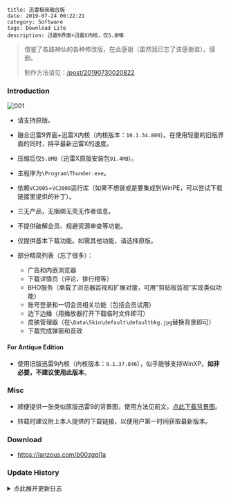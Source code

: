 ```
title: 迅雷极简融合版
date: 2019-07-24 00:22:21
category: Software
tags: Download Lite
description: 迅雷9界面+迅雷X内核，仅5.8MB
```

> 借鉴了各路神仙的各种修改版，在此感谢（虽然我已忘了该感谢谁）。侵删。
>
> 制作方法请见：<a data-sl href="/post/20190730020822">/post/20190730020822</a>

### Introduction

![001](/res/20190724-002221-001.png)

* 请支持原版。

* 融合迅雷9界面+迅雷X内核（内核版本：`10.1.34.800`）。在使用轻量的旧版界面的同时，持平最新迅雷X的速度。

* 压缩后仅`5.8MB`（迅雷X原版安装包`91.4MB`）。

* 主程序为`\Program\Thunder.exe`。

* 依赖`VC2005`+`VC2008`运行库（如果不想装或是要集成到WinPE，可以尝试下载链接里提供的补丁）。

* 三无产品，无捆绑无壳无作者信息。

* 不提供破解会员、规避资源审查等功能。

* 仅提供基本下载功能。如需其他功能，请选择原版。

* 部分精简列表（忘了很多）：
    * 广告和内嵌浏览器
    * 下载详情页（评论、排行榜等）
    * BHO服务（承载了浏览器监视和扩展对接，可用“剪贴板监视”实现类似功能）
    * 账号登录和一切会员相关功能（包括会员试用）
    * 边下边播（用播放器打开下载临时文件即可）
    * 皮肤管理器（在`\Data\Skin\default\defaultbkg.jpg`替换背景即可）
    * 下载完成弹窗和音效

#### For Antique Edition

* 使用旧版迅雷9内核（内核版本：`9.1.37.846`），似乎能够支持WinXP。**如非必要，不建议使用此版本**。

### Misc

* 顺便提供一张类似原版迅雷9的背景图，使用方法见前文。<a download="defaultbkg.jpg" href="data:image/jpeg;base64,iVBORw0KGgoAAAANSUhEUgAAAAEAAADICAIAAACmkByiAAAAOElEQVR4AWN8/eELEwMDA0n4P3ZxCsxhpI0b/qPpodAOTHdSaD7Fahmp55b/1HY7Iz49A5vmiMcAMxcUU0SJqrMAAAAASUVORK5CYII=">点此下载背景图</a>。
<!-- 没错，其实这是张PNG图片，照样好使，不是么？ -->

* 转载时建议附上本人提供的下载链接，以便用户第一时间获取最新版本。

### Download

* <https://lanzous.com/b00zgql1a>

### Update History

<details>
<summary>点此展开更新日志</summary>

#### 20200522

* 升级内核到`10.1.34.800`。

#### 20200516

* 减小体积。

* 修复：
    * 默认启用且无法禁用`.torrent`文件自动关联。
    * 主界面右下速度显示过于靠右（缺失会员加速提示所致）。

* 移除：
    * 老板键（可用其他老板键软件替代）。
    * 一些DLL的ASLR标记。

* 其他调整：
    * 设置页面无需最大化也能看到全部内容。
    * 将任务列表“没有正在下载任务”等提示文本统一改为“暂无下载任务”。
    * 悬浮窗贴图重绘。
    * 下载项“继续下载”按钮微调。
    * 保留`\Profiles\TaskDb.dat`（SQLite），在低配设备上大幅提升首次启动速度。
    * 程序目录结构更合理。
    * 更改一些默认设置。

* 这个版本可能不会发布，延期至迅雷X官方更新后同步更新内核。

#### 20200503

* 微调图标（边沿平滑，颜色减淡）。

* 升级内核到`10.1.33.770`。

* 更改命名：原“普通版”改为“古董版”，原“融合版”改为“普通版”。希望此次命名更改能引导更多用户用上新内核。

#### 20200322

* 升级内核到`10.1.31.740`。

#### 20200122

* 减小体积。

* 这是第一个无明显Bug，可长期使用的稳定版本。

* 移除：
    * 主界面工具栏上残留的空白按钮。

#### 20200121

* 减小体积。

* 移除：
    * 残留的lua脚本。

* 其他：
    * 托盘图标文件名称由`thunder.ico`改为`tray.ico`，更“符合人体工学”，避免在隐藏扩展名时混淆（“每次都点错！”——这位傻得可爱的网友如是说）。

#### 20200119

* 减小体积。

* 移除：
    * 下载任务右键菜单内残留的空白条目。
    * 残留的lua脚本。

* 其他调整：
    * 简化皮肤加载流程，小幅提升启动速度。

#### 20200114

* 减小体积：`4.6MB`->`4.5MB`；融合版`5.9MB`->`5.8MB`。

* 修复：
    * 设置页面内的“自动修改为上次使用的目录”选项失效。
    * 主窗口流量监视气泡边缘透明。
    * 新建下载弹窗内的任务临时设置功能失效。

* 移除：
    * 悬浮窗`+0KB/s`字样（原为会员加速数值）。
    * 悬浮窗旋转光珠动画。
    * 设置页面Ratio控件特效。
    * 下载列表右侧边框。
    * 残留的位图和文本资源。
    * 部分提示窗图标。
    * 残留的菜单失效条目（仍有部分条目未能完美去除）。
    * 残留的设置项。
    * BHO服务残留的监视进程列表。
    * 独立代理（可用其他代理工具实现）。

* 其他调整：
    * 设置页面标签仅保留关闭按钮。
    * 减小主窗口最小高度。
    * 窗口阴影更自然。
    * 其他细微调整。

#### 20200101

* 元旦放假咯！

* 减小体积：`4.7MB`->`4.6MB`；融合版内核升级至`10.1.27.658`，略有增重：`5.7MB`->`5.9MB`。

* 移除：
    * 残留的MiniUnZip组件
    * DownloadSDK各组件数字签名
    * 各菜单和工具栏内残留的失效条目以及过多分隔线（部分条目未能完美去除，仅采用替换为空白字符串的方法实现）
    * 残留的设置项

* 其他调整：
    * 淡化主窗口边框和阴影颜色
    * 减小下载列表滚动条宽度，降低不透明度

#### 20190803

* 减小体积：`4.7MB`->`4.7MB`；融合版`5.8MB`->`5.7MB`。

* 移除：
    * 残留的PE清单

* 其他调整：
    * 使用标准PE头。
    * 减小运行库补丁的体积。

#### 20190802

* 减小体积：`4.9MB`->`4.7MB`；融合版`5.9MB`->`5.8MB`。

* 移除：
    * 残留的PE调试信息和映射表。
    * 残留的证书和数字签名。

* 其他调整：
    * 微调主程序图标（边缘平滑）。

#### 20190801

* 减小体积：`5.2MB`->`4.9MB`；融合版`6.2MB`->`5.9MB`。

* 移除：
    * 残留的图片
    * 残留的lua脚本

* 其他调整：
    * 微调主窗口布局和配色
    * 微调主程序图标（扁平化）

#### 20190731

* 移除：
    * 残留的图片。
    * 残留的lua脚本。

* 其他调整：
    * 主窗口右上关闭按钮更锐利。
    * 微调下载项中某些按钮的大小。
    * 微调主工具栏上的某些按钮。

#### 20190730

* 减小体积：`5.6MB`->`5.2MB`。

* 移除：
    * 残留的设置项。
    * 残留的图片。
    * 残留的lua脚本。
    * 残留的浏览器组件。

* 其他调整：
    * 在设置页面添加引导用户拉伸窗口的提示。
    * 提供融合内核版，使用`10.1.18.500 DownloadSDK`，压缩后`6.2MB`，。

#### 20190729

* 减小体积：`5.7MB`->`5.6MB`。

* 修复：
    * 托盘右键菜单无法切换悬浮窗状态。

* 移除：
    * 残留的图片。
    * 残留的lua脚本。

#### 20190728

* 减小体积：`5.8MB`->`5.7MB`。

* 修复：
    * 悬浮窗进度动画悬空。
    * 主窗口流量监视气泡背景透明。

* 移除：
    * 悬浮窗上的会员相关残留。
    * 残留的图片。

* 其他调整：
    * 降级一些无用但不可删除的组件。
    * 微调设置页面标签。

#### 20190727

* 减小体积：`7.4MB`->`5.8MB`。

* 修复：
    * 主窗口右侧边框过宽。

* 移除：
    * BHO服务。
    * 下载详情页。
    * 残留的图片。
    * 残留的设置项。
    * 启动时主窗口背景渐变动画。
    * 原有下载项图标（以两个通用图标表示所有类型）。

#### 20190726

* 减小体积：`7.6MB`->`7.4MB`。

* 修复：
    * 悬浮窗跳动。
    * 部分弹出气泡背景透明。
    * 窗口翻转动画失效。

* 移除：
    * 菜单项图标。
    * 会员相关残留。

* 其他调整：
    * 设置页面左移，以免用户找不到设置内容（但查看完整内容仍需拉伸窗口）。

#### 20190724

* 首个版本。

</details>
